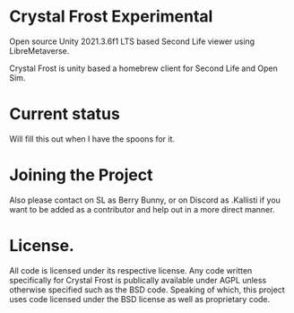 # Crystal Frost Experimental
Open source Unity 2021.3.6f1 LTS based Second Life viewer using LibreMetaverse.

Crystal Frost is unity based a homebrew client for Second Life and Open Sim.

# Current status
Will fill this out when I have the spoons for it.

# Joining the Project
Also please contact on SL as Berry Bunny, or on Discord as .Kallisti if you want to be added as a contributor and help out in a more direct manner.

# License.
All code is licensed under its respective license. Any code written specifically for Crystal Frost is publically available under AGPL unless otherwise specified such as the BSD code.
Speaking of which, this project uses code licensed under the BSD license as well as proprietary code.
